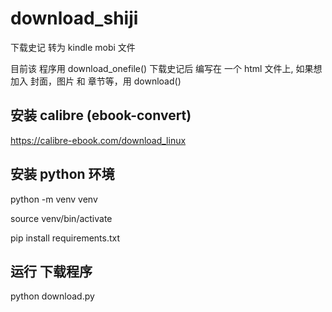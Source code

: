 # download_shiji
下载史记 转为 kindle mobi 文件

目前该 程序用 download_onefile() 下载史记后 编写在 一个 html 文件上,
如果想 加入 封面，图片 和 章节等，用 download()

## 安装 calibre (ebook-convert) 
https://calibre-ebook.com/download_linux

## 安装 python 环境
python -m venv venv

source venv/bin/activate

pip install requirements.txt

## 运行 下载程序
python download.py


